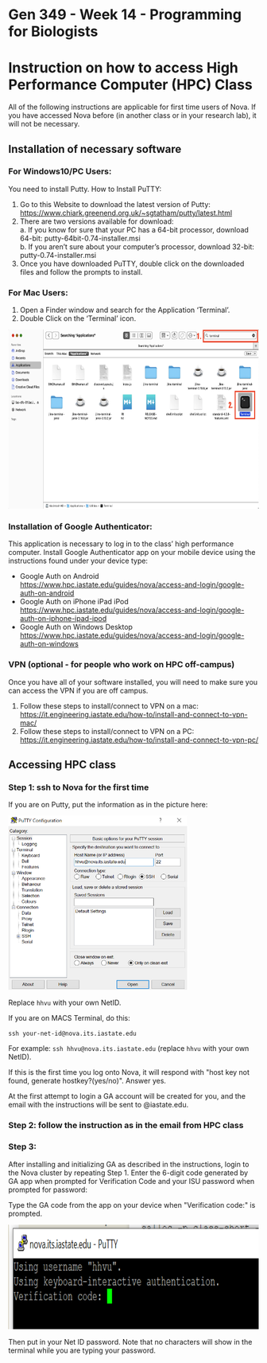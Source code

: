 # Gen 349 - Week 14 - Programming for Biologists
# Instruction on how to access High Performance Computer (HPC) Class

All of the following instructions are applicable for first time users of Nova. If you have accessed Nova before (in another class or in your research lab), it will not be necessary.

## Installation of necessary software
### For Windows10/PC Users:
You need to install Putty. How to Install PuTTY:   
1. Go to this Website to download the latest version of Putty: https://www.chiark.greenend.org.uk/~sgtatham/putty/latest.html   
2. There are two versions available for download:   
a. If you know for sure that your PC has a 64-bit processor, download 64-bit: putty-64bit-0.74-installer.msi   
b. If you aren’t sure about your computer’s processor, download 32-bit: putty-0.74-installer.msi   
3. Once you have downloaded PuTTY, double click on the downloaded files and follow the prompts to install.   

### For Mac Users:
1. Open a Finder window and search for the Application ‘Terminal’.
2. Double Click on the ‘Terminal’ icon.

<img src="/images/mac_terminal.png" width="660" height="360" />

### Installation of Google Authenticator:
This application is necessary to log in to the class’ high performance computer. Install Google Authenticator app on your mobile device using the instructions found under your device type:
- Google Auth on Android https://www.hpc.iastate.edu/guides/nova/access-and-login/google-auth-on-android
- Google Auth on iPhone iPad iPod https://www.hpc.iastate.edu/guides/nova/access-and-login/google-auth-on-iphone-ipad-ipod
- Google Auth on Windows Desktop https://www.hpc.iastate.edu/guides/nova/access-and-login/google-auth-on-windows

### VPN (optional - for people who work on HPC off-campus)
Once you have all of your software installed, you will need to make sure you can access the VPN if you are off campus.   
1. Follow these steps to install/connect to VPN on a mac:   
https://it.engineering.iastate.edu/how-to/install-and-connect-to-vpn-mac/   
2. Follow these steps to install/connect to VPN on a PC:   
https://it.engineering.iastate.edu/how-to/install-and-connect-to-vpn-pc/  

## Accessing HPC class
### Step 1: ssh to Nova for the first time
If you are on Putty, put the information as in the picture here:

<img src="/images/hpc-class.PNG" width="360" height="350" />

Replace `hhvu` with your own NetID.

If you are on MACS Terminal, do this:
```
ssh your-net-id@nova.its.iastate.edu
```

For example: `ssh hhvu@nova.its.iastate.edu` (replace `hhvu` with your own NetID).

If this is the first time you log onto Nova, it will respond with "host key not found, generate hostkey?(yes/no)". Answer yes.

At the first attempt to login a GA account will be created for you, and the email with the instructions will be sent to <your NetID>@iastate.edu.

### Step 2: follow the instruction as in the email from HPC class

### Step 3:
After installing and initializing GA as described in the instructions, login to the Nova cluster by repeating Step 1. Enter the 6-digit code generated by GA app when prompted for Verification Code and your ISU password when prompted for password:

Type the GA code from the app on your device when "Verification code:" is prompted.

<img src="/images/verify.PNG" width="830" height="210" />

Then put in your Net ID password. Note that no characters will show in the terminal while you are typing your password.
